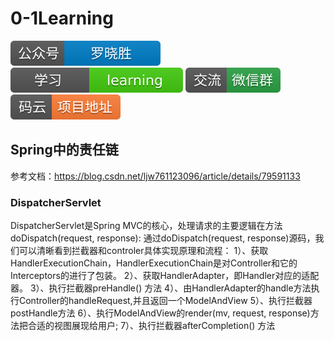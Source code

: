 # 0-1Learning

![alt text](../../static/common/svg/luoxiaosheng.svg "公众号")
![alt text](../../static/common/svg/luoxiaosheng_learning.svg "学习")
![alt text](../../static/common/svg/luoxiaosheng_wechat.svg "微信")
![alt text](../../static/common/svg/luoxiaosheng_gitee.svg "码云")

## Spring中的责任链
参考文档：https://blog.csdn.net/ljw761123096/article/details/79591133

### DispatcherServlet
DispatcherServlet是Spring MVC的核心，处理请求的主要逻辑在方法doDispatch(request, response):
通过doDispatch(request, response)源码，我们可以清晰看到拦截器和controler具体实现原理和流程：
1）、获取HandlerExecutionChain，HandlerExecutionChain是对Controller和它的Interceptors的进行了包装。
2）、获取HandlerAdapter，即Handler对应的适配器。
3）、执行拦截器preHandle() 方法
4）、由HandlerAdapter的handle方法执行Controller的handleRequest,并且返回一个ModelAndView
5）、执行拦截器postHandle方法
6）、执行ModelAndView的render(mv, request, response)方法把合适的视图展现给用户;
7）、执行拦截器afterCompletion() 方法